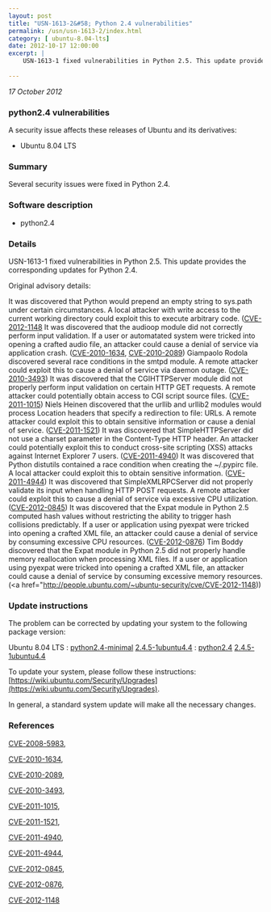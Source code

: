 ```yaml
---
layout: post
title: "USN-1613-2&#58; Python 2.4 vulnerabilities"
permalink: /usn/usn-1613-2/index.html
category: [ ubuntu-8.04-lts]
date: 2012-10-17 12:00:00
excerpt: |
    USN-1613-1 fixed vulnerabilities in Python 2.5. This update provides the corresponding updates for Python 2.4.
    
--- 
```

 
 

*17 October 2012*

### python2.4 vulnerabilities

A security issue affects these releases of Ubuntu and its derivatives:

* Ubuntu 8.04 LTS

### Summary

Several security issues were fixed in Python 2.4. 

### Software description

* python2.4 

### Details

USN-1613-1 fixed vulnerabilities in Python 2.5. This update provides the corresponding updates for Python 2.4.

Original advisory details:

 It was discovered that Python would prepend an empty string to sys.path under certain circumstances. A local attacker with write access to the current working directory could exploit this to execute arbitrary code. ([CVE-2012-1148](http://people.ubuntu.com/~ubuntu-security/cve/CVE-2008-5983">CVE-2008-5983</a>) It was discovered that the audioop module did not correctly perform input validation. If a user or automatated system were tricked into opening a crafted audio file, an attacker could cause a denial of service via application crash. (<a href="http://people.ubuntu.com/~ubuntu-security/cve/CVE-2010-1634">CVE-2010-1634</a>, <a href="http://people.ubuntu.com/~ubuntu-security/cve/CVE-2010-2089">CVE-2010-2089</a>) Giampaolo Rodola discovered several race conditions in the smtpd module. A remote attacker could exploit this to cause a denial of service via daemon outage. (<a href="http://people.ubuntu.com/~ubuntu-security/cve/CVE-2010-3493">CVE-2010-3493</a>) It was discovered that the CGIHTTPServer module did not properly perform input validation on certain HTTP GET requests. A remote attacker could potentially obtain access to CGI script source files. (<a href="http://people.ubuntu.com/~ubuntu-security/cve/CVE-2011-1015">CVE-2011-1015</a>) Niels Heinen discovered that the urllib and urllib2 modules would process Location headers that specify a redirection to file: URLs. A remote attacker could exploit this to obtain sensitive information or cause a denial of service. (<a href="http://people.ubuntu.com/~ubuntu-security/cve/CVE-2011-1521">CVE-2011-1521</a>) It was discovered that SimpleHTTPServer did not use a charset parameter in the Content-Type HTTP header. An attacker could potentially exploit this to conduct cross-site scripting (XSS) attacks against Internet Explorer 7 users. (<a href="http://people.ubuntu.com/~ubuntu-security/cve/CVE-2011-4940">CVE-2011-4940</a>) It was discovered that Python distutils contained a race condition when creating the ~/.pypirc file. A local attacker could exploit this to obtain sensitive information. (<a href="http://people.ubuntu.com/~ubuntu-security/cve/CVE-2011-4944">CVE-2011-4944</a>) It was discovered that SimpleXMLRPCServer did not properly validate its input when handling HTTP POST requests. A remote attacker could exploit this to cause a denial of service via excessive CPU utilization. (<a href="http://people.ubuntu.com/~ubuntu-security/cve/CVE-2012-0845">CVE-2012-0845</a>) It was discovered that the Expat module in Python 2.5 computed hash values without restricting the ability to trigger hash collisions predictably. If a user or application using pyexpat were tricked into opening a crafted XML file, an attacker could cause a denial of service by consuming excessive CPU resources. (<a href="http://people.ubuntu.com/~ubuntu-security/cve/CVE-2012-0876">CVE-2012-0876</a>) Tim Boddy discovered that the Expat module in Python 2.5 did not properly handle memory reallocation when processing XML files. If a user or application using pyexpat were tricked into opening a crafted XML file, an attacker could cause a denial of service by consuming excessive memory resources. (<a href="http://people.ubuntu.com/~ubuntu-security/cve/CVE-2012-1148)) 

### Update instructions

The problem can be corrected by updating your system to the following package version:

Ubuntu 8.04 LTS
 : [python2.4-minimal](https://launchpad.net/ubuntu/+source/python2.4) <span> [2.4.5-1ubuntu4.4](https://launchpad.net/ubuntu/+source/python2.4/2.4.5-1ubuntu4.4) </span> 
 : [python2.4](https://launchpad.net/ubuntu/+source/python2.4) <span> [2.4.5-1ubuntu4.4](https://launchpad.net/ubuntu/+source/python2.4/2.4.5-1ubuntu4.4) </span> 

To update your system, please follow these instructions: [https://wiki.ubuntu.com/Security/Upgrades](https://wiki.ubuntu.com/Security/Upgrades).

In general, a standard system update will make all the necessary changes. 

### References

 
 [CVE-2008-5983](http://people.ubuntu.com/~ubuntu-security/cve/CVE-2008-5983), 

 [CVE-2010-1634](http://people.ubuntu.com/~ubuntu-security/cve/CVE-2010-1634), 

 [CVE-2010-2089](http://people.ubuntu.com/~ubuntu-security/cve/CVE-2010-2089), 

 [CVE-2010-3493](http://people.ubuntu.com/~ubuntu-security/cve/CVE-2010-3493), 

 [CVE-2011-1015](http://people.ubuntu.com/~ubuntu-security/cve/CVE-2011-1015), 

 [CVE-2011-1521](http://people.ubuntu.com/~ubuntu-security/cve/CVE-2011-1521), 

 [CVE-2011-4940](http://people.ubuntu.com/~ubuntu-security/cve/CVE-2011-4940), 

 [CVE-2011-4944](http://people.ubuntu.com/~ubuntu-security/cve/CVE-2011-4944), 

 [CVE-2012-0845](http://people.ubuntu.com/~ubuntu-security/cve/CVE-2012-0845), 

 [CVE-2012-0876](http://people.ubuntu.com/~ubuntu-security/cve/CVE-2012-0876), 

 [CVE-2012-1148](http://people.ubuntu.com/~ubuntu-security/cve/CVE-2012-1148)
 


